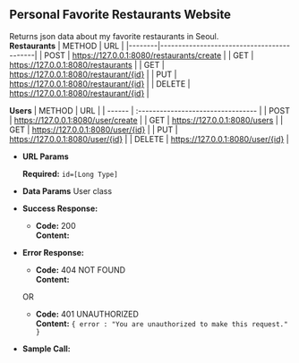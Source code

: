 **Personal Favorite Restaurants Website**
----
  Returns json data about my favorite restaurants in Seoul.
 <br>**Restaurants**
| METHOD | URL                                       |
|--------|-------------------------------------------|
| POST   | https://127.0.0.1:8080/restaurants/create |
| GET    | https://127.0.0.1:8080/restaurants        |
| GET    | https://127.0.0.1:8080/restaurant/{id}    |
| PUT    | https://127.0.0.1:8080/restaurant/{id}    |
| DELETE | https://127.0.0.1:8080/restaurant/{id}    |

**Users**
| METHOD | URL                                |
| ------ | :--------------------------------- |
| POST   | https://127.0.0.1:8080/user/create |
| GET    | https://127.0.0.1:8080/users       |
| GET    | https://127.0.0.1:8080/user/{id}   |
| PUT    | https://127.0.0.1:8080/user/{id}   |
| DELETE | https://127.0.0.1:8080/user/{id}   |


*  **URL Params**

   **Required:**
   `id=[Long Type]`

* **Data Params**
User class

* **Success Response:**

  * **Code:** 200 <br />
    **Content:** 

* **Error Response:**

  * **Code:** 404 NOT FOUND <br />
    **Content:** 

  OR

  * **Code:** 401 UNAUTHORIZED <br />
    **Content:** `{ error : "You are unauthorized to make this request." }`

* **Sample Call:**
